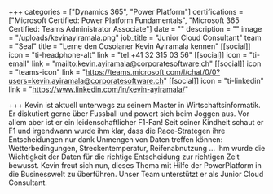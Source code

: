 +++
categories = ["Dynamics 365", "Power Platform"]
certifications = ["Microsoft Certified: Power Platform Fundamentals", "Microsoft 365 Certified: Teams Administrator Associate"]
date = ""
description = ""
image = "/uploads/kevinayiramala.png"
job_title = "Junior Cloud Consultant"
team = "Seal"
title = "Lerne den Cosoianer Kevin Ayiramala kennen"
[[social]]
icon = "ti-headphone-alt"
link = "tel:+41 32 315 03 56"
[[social]]
icon = "ti-email"
link = "mailto:kevin.ayiramala@corporatesoftware.ch"
[[social]]
icon = "teams-icon"
link = "https://teams.microsoft.com/l/chat/0/0?users=kevin.ayiramala@corporatesoftware.ch"
[[social]]
icon = "ti-linkedin"
link = "https://www.linkedin.com/in/kevin-ayiramala/"

+++
Kevin ist aktuell unterwegs zu seinem Master in Wirtschaftsinformatik. Er diskutiert gerne über Fussball und powert sich beim Joggen aus. Vor allem aber ist er ein leidenschaftlicher F1-Fan! Seit seiner Kindheit schaut er F1 und irgendwann wurde ihm klar, dass die Race-Strategen ihre Entscheidungen nur dank Unmengen von Daten treffen können: Wetterbedingungen, Streckentemperatur, Reifenabnutzung … Ihm wurde die Wichtigkeit der Daten für die richtige Entscheidung zur richtigen Zeit bewusst. Kevin freut sich nun, dieses Thema mit Hilfe der PowerPlatform in die Businesswelt zu überführen. Unser Team unterstützt er als Junior Cloud Consultant.